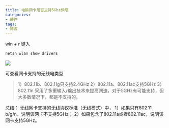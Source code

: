 ```yaml
---
title: 电脑网卡是否支持5Ghz频段
categories: 
- 硬件
tags: 
- 博客
---
```


win + r 键入

````cmd
netsh wlan show drivers
````

![](https://i.loli.net/2020/03/19/vkF8nLl3cYTCipg.png)

可查看网卡支持的无线电类型

>1）802.11b、802.11g只支持2.4GHz
>2）802.11a、802.11ac支持5GHz
>3）802.11n 采用了多重输入/输出技术来提高网速，对于5GHz有可能支持，但大多数情况下，都是不支持的。

总结：
无线网卡支持的无线协议标准（无线模式）中，
1）如果只有802.11 b/g/n，说明该网卡不支持5GHz；
2）如果包含了802.11a或者802.11ac，说明该网卡支持5GHz。